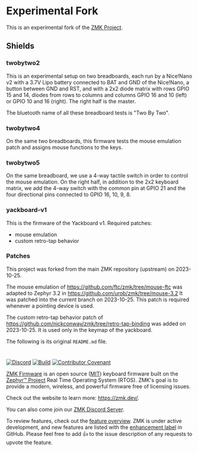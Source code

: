 # Experimental Fork

This is an experimental fork of the [ZMK Project](https://www.github.com/zmkfirmware/zmk).

## Shields

### twobytwo2

This is an experimental setup on two breadboards, each run by a Nice!Nano v2 with a 3.7V Lipo battery connected to BAT
and GND of the Nice!Nano, a button between GND and RST, and with a 2x2 diode matrix with rows GPIO 15 and 14, diodes
from rows to columns and columns GPIO 16 and 10 (left) or GPIO 10 and 16 (right). The right half is the master.

The bluetooth name of all these breadboard tests is "Two By Two".

### twobytwo4

On the same two breadboards, this firmware tests the mouse emulation patch and assigns mouse functions to the keys.

### twobytwo5

On the same breadboard, we use a 4-way tactile switch in order to control the mouse emulation. On the right half, in
addition to the 2x2 keyboard matrix, we add the 4-way switch with the common pin at GPIO 21 and the four directional
pins connected to GPIO 16, 10, 9, 8.

### yackboard-v1

This is the firmware of the Yackboard v1. Required patches:

- mouse emulation
- custom retro-tap behavior

### Patches

This project was forked from the main ZMK repository (upstream) on 2023-10-25.

The mouse emulation of https://github.com/ftc/zmk/tree/mouse-ftc was adapted to Zephyr 3.2 in https://github.com/urob/zmk/tree/mouse-3.2
It was patched into the current branch on 2023-10-25. This patch is required whenever a pointing device is used.

The custom retro-tap behavior patch of https://github.com/nickconway/zmk/tree/retro-tap-binding was added on
2023-10-25. It is used only in the keymap of the yackboard.

The following is its original `README.md` file.

#

[![Discord](https://img.shields.io/discord/719497620560543766)](https://zmk.dev/community/discord/invite)
[![Build](https://github.com/zmkfirmware/zmk/workflows/Build/badge.svg)](https://github.com/zmkfirmware/zmk/actions)
[![Contributor Covenant](https://img.shields.io/badge/Contributor%20Covenant-v2.0%20adopted-ff69b4.svg)](CODE_OF_CONDUCT.md)

[ZMK Firmware](https://zmk.dev/) is an open source ([MIT](LICENSE)) keyboard firmware built on the [Zephyr™ Project](https://www.zephyrproject.org/) Real Time Operating System (RTOS). ZMK's goal is to provide a modern, wireless, and powerful firmware free of licensing issues.

Check out the website to learn more: https://zmk.dev/.

You can also come join our [ZMK Discord Server](https://zmk.dev/community/discord/invite).

To review features, check out the [feature overview](https://zmk.dev/docs/). ZMK is under active development, and new features are listed with the [enhancement label](https://github.com/zmkfirmware/zmk/issues?q=is%3Aissue+is%3Aopen+label%3Aenhancement) in GitHub. Please feel free to add 👍 to the issue description of any requests to upvote the feature.
